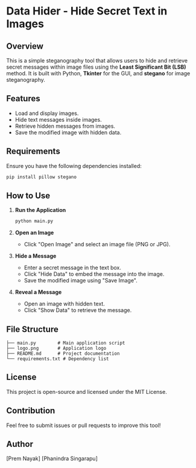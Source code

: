 # Data Hider - Hide Secret Text in Images

## Overview
This is a simple steganography tool that allows users to hide and retrieve secret messages within image files using the **Least Significant Bit (LSB)** method. It is built with Python, **Tkinter** for the GUI, and **stegano** for image steganography.

## Features
- Load and display images.
- Hide text messages inside images.
- Retrieve hidden messages from images.
- Save the modified image with hidden data.

## Requirements
Ensure you have the following dependencies installed:

```bash
pip install pillow stegano
```

## How to Use

1. **Run the Application**
   ```bash
   python main.py
   ```

2. **Open an Image**
   - Click "Open Image" and select an image file (PNG or JPG).
   
3. **Hide a Message**
   - Enter a secret message in the text box.
   - Click "Hide Data" to embed the message into the image.
   - Save the modified image using "Save Image".

4. **Reveal a Message**
   - Open an image with hidden text.
   - Click "Show Data" to retrieve the message.

## File Structure
```
├── main.py        # Main application script
├── logo.png       # Application logo
├── README.md      # Project documentation
└── requirements.txt # Dependency list
```

## License
This project is open-source and licensed under the MIT License.

## Contribution
Feel free to submit issues or pull requests to improve this tool!

## Author
[Prem Nayak]
[Phanindra Singarapu]


